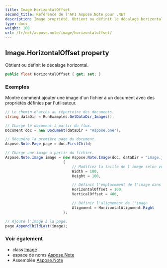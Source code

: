 ```yaml
---
title: Image.HorizontalOffset
second_title: Référence de l'API Aspose.Note pour .NET
description: Image propriété. Obtient ou définit le décalage horizontal.
type: docs
weight: 100
url: /fr/net/aspose.note/image/horizontaloffset/
---
```

## Image.HorizontalOffset property

Obtient ou définit le décalage horizontal.

```csharp
public float HorizontalOffset { get; set; }
```

### Exemples

Montre comment ajouter une image d'un fichier à un document avec des propriétés définies par l'utilisateur.

```csharp
// Le chemin d'accès au répertoire des documents.
string dataDir = RunExamples.GetDataDir_Images();

// Charge le document à partir du flux.
Document doc = new Document(dataDir + "Aspose.one");

// Récupère la première page du document.
Aspose.Note.Page page = doc.FirstChild;

// Charge une image à partir du fichier.
Aspose.Note.Image image = new Aspose.Note.Image(doc, dataDir + "image.jpg")
                          {
                              // Modifiez la taille de l'image selon vos besoins (optionnel).
                              Width = 100,
                              Height = 100,

                              // Définit l'emplacement de l'image dans la page (optionnel).
                              HorizontalOffset = 100,
                              VerticalOffset = 400,

                              // Définir l'alignement de l'image
                              Alignment = HorizontalAlignment.Right
                          };

// Ajoute l'image à la page.
page.AppendChildLast(image);
```

### Voir également

* class [Image](../)
* espace de noms [Aspose.Note](../../image/)
* Assemblée [Aspose.Note](../../../)


